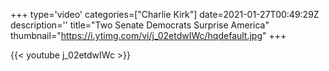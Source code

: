 +++
type='video'
categories=["Charlie Kirk"]
date=2021-01-27T00:49:29Z
description=''
title="Two Senate Democrats Surprise America"
thumbnail="https://i.ytimg.com/vi/j_02etdwIWc/hqdefault.jpg"
+++

{{< youtube j_02etdwIWc >}}
